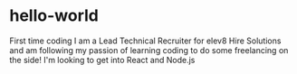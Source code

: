 # hello-world
First time coding
I am a Lead Technical Recruiter for elev8 Hire Solutions and am following my passion of learning coding to do some freelancing on the side!
I'm looking to get into React and Node.js
